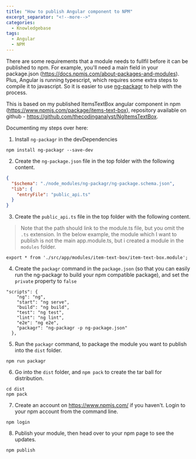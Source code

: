 ```yaml
---
title: "How to publish Angular component to NPM"
excerpt_separator: "<!--more-->"
categories:
  - Knowledgebase
tags:
  - Angular
  - NPM
---
```


There are some requirements that a module needs to fullfil before it can be published to npm. For example, you'll need a main field in your package.json (https://docs.npmjs.com/about-packages-and-modules). Plus, Angular is running typescript, which requires some extra steps to compile it to javascript. So it is easier to use [ng-packagr](https://www.npmjs.com/package/ng-packagr) to help with the process. 

This is based on my published ItemsTextBox angular component in npm (https://www.npmjs.com/package/items-text-box), repository available on github - https://github.com/thecodinganalyst/NgItemsTextBox.


Documenting my steps over here:

1.  Install `ng-packagr` in the devDependencies

```
npm install ng-packagr --save-dev
```

2. Create the `ng-package.json` file in the top folder with the following content.

```json
{
  "$schema": "./node_modules/ng-packagr/ng-package.schema.json",
  "lib": {
    "entryFile": "public_api.ts"
  }
}
```

<!--more-->

3. Create the `public_api.ts` file in the top folder with the following content. 

> Note that the path should link to the module.ts file, but you omit the `.ts` extension. In the below example, the module which I want to publish is not the main app.module.ts, but i created a module in the `modules` folder. 

```
export * from './src/app/modules/item-text-box/item-text-box.module';
```

4. Create the `packagr` command in the `package.json` (so that you can easily run the ng-packagr to build your npm compatible package), and set the `private` property to `false`

```
"scripts": {
    "ng": "ng",
    "start": "ng serve",
    "build": "ng build",
    "test": "ng test",
    "lint": "ng lint",
    "e2e": "ng e2e",
    "packagr": "ng-packagr -p ng-package.json"
  },
```

5. Run the `packagr` command, to package the module you want to publish into the `dist` folder. 

```
npm run packagr
```

6. Go into the `dist` folder, and `npm pack` to create the tar ball for distribution.

```
cd dist
npm pack
```

7. Create an account on https://www.npmjs.com/ if you haven't. Login to your npm account from the command line.

```
npm login
```

8. Publish your module, then head over to your npm page to see the updates.

```
npm publish
```
